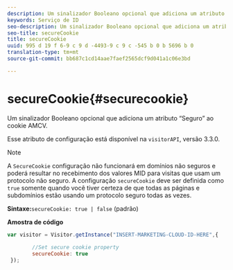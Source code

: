 ```yaml
---
description: Um sinalizador Booleano opcional que adiciona um atributo “Seguro” ao cookie AMCV.
keywords: Serviço de ID
seo-description: Um sinalizador Booleano opcional que adiciona um atributo “Seguro” ao cookie AMCV.
seo-title: secureCookie
title: secureCookie
uuid: 995 d 19 f 6-9 c 9 d -4493-9 c 9 c -545 b 0 b 5696 b 0
translation-type: tm+mt
source-git-commit: bb687c1cd14aae7faef2565dcf9d041a1c06e3bd

---
```



# secureCookie{#securecookie}

Um sinalizador Booleano opcional que adiciona um atributo “Seguro” ao cookie AMCV.

Esse atributo de configuração está disponível na `visitorAPI`, versão 3.3.0.

>[!NOTE]
>
>A `SecureCookie` configuração não funcionará em domínios não seguros e poderá resultar no recebimento dos valores MID para visitas que usam um protocolo não seguro. A configuração `secureCookie` deve ser definida como `true` somente quando você tiver certeza de que todas as páginas e subdomínios estão usando um protocolo seguro todas as vezes.

**Sintaxe:**`secureCookie: true | false` (padrão)

**Amostra de código**

```js
var visitor = Visitor.getInstance("INSERT-MARKETING-CLOUD-ID-HERE",{ 
 
        //Set secure cookie property 
        secureCookie: true 
 });
```

